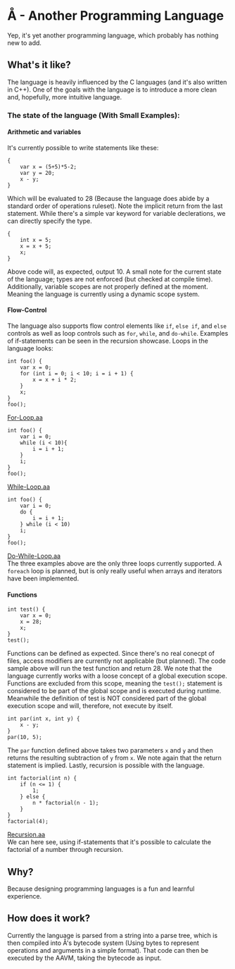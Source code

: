 # Å - Another Programming Language
Yep, it's yet another programming language, which probably has nothing new to add.
## What's it like?
The language is heavily influenced by the C languages (and it's also written in C++).
One of the goals with the language is to introduce a more clean and, hopefully, more intuitive language.
### The state of the language (With Small Examples):
#### Arithmetic and variables
It's currently possible to write statements like these:
```
{ 
    var x = (5+5)*5-2; 
    var y = 20; 
    x - y; 
}
```
Which will be evaluated to 28 (Because the language does abide by a standard order of operations ruleset). Note the implicit return from the last statement. While there's a simple var keyword for variable declerations, we can directly specify the type.
```
{ 
    int x = 5; 
    x = x + 5; 
    x; 
}
```
Above code will, as expected, output 10. A small note for the current state of the language; types are not enforced (but checked at compile time). Additionally, variable scopes are not properly defined at the moment. Meaning the language is currently using a dynamic scope system.
#### Flow-Control
The language also supports flow control elements like `if`, `else if`, and `else` controls as well as loop controls such as `for`, `while`, and `do-while`. Examples of if-statements can be seen in the recursion showcase. Loops in the language looks:
```
int foo() {
    var x = 0;
    for (int i = 0; i < 10; i = i + 1) {
        x = x + i * 2;
    }
    x;
}
foo();
```
[For-Loop.aa](examples\\for-loop.aa)  
```
int foo() {
    var i = 0;
    while (i < 10){
        i = i + 1;
    }
    i;
}
foo();
```
[While-Loop.aa](examples\\while-loop.aa)  
```
int foo() {
    var i = 0;
    do {
        i = i + 1;
    } while (i < 10)
    i;
}
foo();
```
[Do-While-Loop.aa](examples\\dowhile-loop.aa)  
The three examples above are the only three loops currently supported. A `foreach` loop is planned, but is only really useful when arrays and iterators have been implemented.
#### Functions
```
int test() {
    var x = 0;
    x = 28;
    x;
}
test();
```
Functions can be defined as expected. Since there's no real conecpt of files, access modifiers are currently not applicable (but planned). The code sample above will run the test function and return 28. We note that the language currently works with a loose concept of a global execution scope. Functions are excluded from this scope, meaning the `test();` statement is considered to be part of the global scope and is executed during runtime. Meanwhile the definition of test is NOT considered part of the global execution scope and will, therefore, not execute by itself.
```
int par(int x, int y) { 
    x - y; 
} 
par(10, 5);
```
The `par` function defined above takes two parameters `x` and `y` and then returns the resulting subtraction of `y` from `x`. We note again that the return statement is implied. Lastly, recursion is possible with the language.
```
int factorial(int n) {
    if (n <= 1) {
        1;
    } else {
        n * factorial(n - 1);
    }
}
factorial(4);
```
[Recursion.aa](examples\\recursion.aa)  
We can here see, using if-statements that it's possible to calculate the factorial of a number through recursion.
## Why?
Because designing programming languages is a fun and learnful experience.
## How does it work?
Currently the language is parsed from a string into a parse tree, which is then compiled into Å's bytecode system (Using bytes to represent operations and arguments in a simple format).
That code can then be executed by the AAVM, taking the bytecode as input.